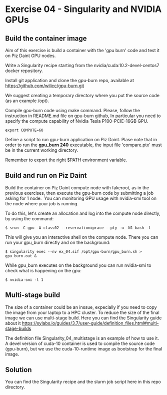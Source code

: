 Exercise 04 - Singularity and NVIDIA GPUs
=========================================

Build the container image
-------------------------

Aim of this exercise is build a container with the 'gpu burn' code and test it on Piz Daint GPU nodes. 

Write a Singularity recipe starting from the nvidia/cuda:10.2-devel-centos7 docker repository. 

Install git application and clone the gpu-burn repo, available at https://github.com/wilicc/gpu-burn.git

We suggest creating a temporary directory where you put the source code (as an example /opt). 

Compile gpu-burn code using make command. Please, follow the instruction in README.md file on gpu-burn github, In particular you need to specify the compute capability of Nvidia Tesla P100-PCIE-16GB GPU.

	export COMPUTE=60

Define a script to run gpu-burn application on Piz Daint. Plase note that in order to run the **gpu\_burn 240** executable, the input file 'compare.ptx' must be in the current working directory.

Remember to export the right $PATH environment variable.

Build and run on Piz Daint
--------------------------

Build the container on Piz Daint compute node with fakeroot, as in the previous exercises, then execute the gpu-burn code by submitting a job asking for 1 node.  You can monitoring GPU usage with nvidia-smi tool on the node where your job is running. 

To do this, let's create an allocation and log into the compute node directly, by using the command: 

	$ srun -C gpu -A class02 --reservation=prace --pty -u -N1 bash -l 

This will give you an interactive shell on the compute node. There you can run your gpu\_burn directly and on the background: 

	$ singularity exec --nv ex_04.sif /opt/gpu-burn/gpu_burn.sh > gpu_burn.out &

While gpu\_burn executes on the background you can run nvidia-smi to check what is happening on the gpu:

	$ nvidia-smi -l 1 


Multi-stage build 
------------------

The size of a container could be an inssue, expecially if you need to copy the image from your laptop to a HPC cluster. To reduce the size of the final image we can use multi-stage build.
Here you can find the Singularity guide about it <https://sylabs.io/guides/3.7/user-guide/definition_files.html#multi-stage-builds>

The definition file Singularity\_04\_multistage is an example of how to use it. A devel version of cuda-10 container is used to compile the source code (gpu-burn), but we use the cuda-10-runtime image as bootstrap for the final image.

Solution
--------

You can find the Singularity recipe and the slurm job script here in this repo directory.  
